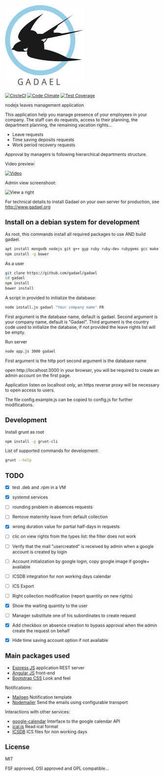 # ![Gadael](public/images/logoText256.png)

[![CircleCI](https://circleci.com/gh/gadael/gadael.svg?style=svg)](https://circleci.com/gh/gadael/gadael)
[![Code Climate](https://codeclimate.com/github/gadael/gadael/badges/gpa.svg)](https://codeclimate.com/github/gadael/gadael)
[![Test Coverage](https://codeclimate.com/github/gadael/gadael/badges/coverage.svg)](https://codeclimate.com/github/gadael/gadael/coverage)

nodejs leaves management application



This application help you manage presence of your employees in your company. The staff can do requests, access to their planning, the department planning, the remaining vacation rights...

* Leave requests
* Time saving deposits requests
* Work period recovery requests

Approval by managers is following hierarchical departments structure.


Video preview:

[![Video](https://img.youtube.com/vi/UFmf0DnBlDw/0.jpg)](https://www.youtube.com/watch?v=UFmf0DnBlDw)

Admin view screenshoot:

![View a right](https://www.gadael.com/fr/docs/version-master/images/right-view-annual-leave.png)

For technical details to install Gadael on your own server for production, see http://www.gadael.org

## Install on a debian system for development

As root, this commands install all required packages to use AND build gadael.

```bash
apt install mongodb nodejs git g++ gyp ruby ruby-dev rubygems gcc make
npm install -g bower
```

As a user

```bash
git clone https://github.com/gadael/gadael
cd gadael
npm install
bower install
```


A script in provided to initialize the database:

```bash
node install.js gadael "Your company name" FR
```
First argument is the database name, default is gadael.
Second argument is your company name, default is "Gadael".
Third argument is the country code used to initialize the database, if not provided the leave rights list will be empty.

Run server

```bash
node app.js 3000 gadael
```

First argument is the http port
second argument is the database name

open http://localhost:3000 in your browser, you will be required to create an admin account on the first page.

Application listen on localhost only, an https reverse proxy will be necessary to open access to users.

The file config.example.js can be copied to config.js for further modifications.


## Development

Install grunt as root
```bash
npm install -g grunt-cli
```

List of supported commands for development:
```bash
grunt --help
```

## TODO

- [x] test .deb and .rpm in a VM
- [x] systemd services
- [ ] rounding problem in absences requests
- [ ] Remove maternity leave from default collection
- [x] wrong duration value for partial half-days in requests
- [ ] clic on view rights from the types list: the filter does not work
- [ ] Verify that the mail "usercreated" is received by admin when a google account is created by login
- [ ] Account initialization by google login, copy google image if google+ available
- [ ] ICSDB integration for non working days calendar
- [ ] ICS Export
- [ ] Right collection modification (report quantity on new rights)
- [x] Show the waiting quantity to the user
- [ ] Manager substitute one of his subordinates to create request
- [x] Add checkbox on absence creation to bypass approval when the admin create the request on behalf
- [x] Hide time saving account option if not available


## Main packages used

* [Express JS](http://expressjs.com/) application REST server
* [Angular JS](https://angularjs.org/) front-end
* [Bootstrap CSS](http://getbootstrap.com/) Look and feel

Notifications:

* [Mailgen](https://github.com/eladnava/mailgen) Notification template
* [Nodemailer](https://nodemailer.com/) Send the emails using configurable transport

Interactions with other services:

* [google-calendar](https://github.com/wanasit/google-calendar) Interface to the google calendar API
* [ical.js](https://github.com/peterbraden/ical.js) Read ical format
* [ICSDB](https://github.com/gadael/icsdb) ICS files for non working days

## License

MIT

FSF approved, OSI approved and GPL compatible...
